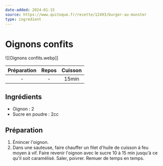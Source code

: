 ```yaml
---
date-added: 2024-01-15
source: https://www.quitoque.fr/recette/12493/burger-au-munster
type: ingredient
---
```


# Oignons confits

![[Oignons confits.webp]]

| Préparation | Repos | Cuisson |
|:-----------:|:-----:|:-------:|
|      -      |   -   |  15min  |

## Ingrédients

- Oignon : 2
- Sucre en poudre : 2cc

## Préparation

1. Émincer l'oignon.
2. Dans une sauteuse, faire chauffer un filet d'huile de cuisson à feu moyen à vif. Faire revenir l'oignon avec le sucre 10 à 15 min jusqu'à ce qu'il soit caramélisé. Saler, poivrer. Remuer de temps en temps.
